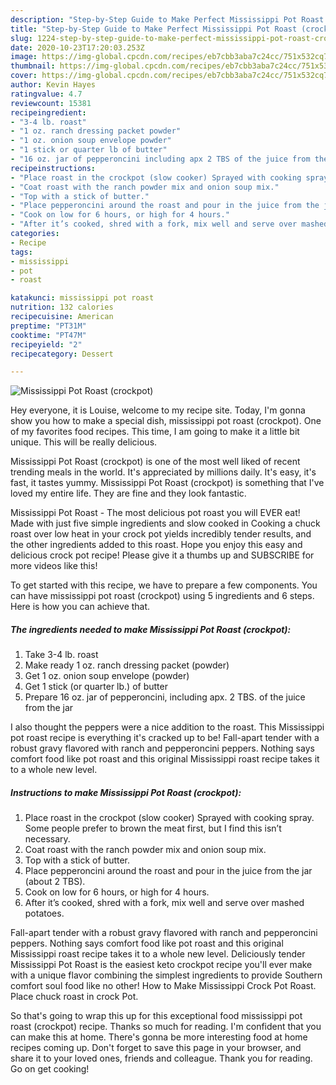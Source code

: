```yaml
---
description: "Step-by-Step Guide to Make Perfect Mississippi Pot Roast (crockpot)"
title: "Step-by-Step Guide to Make Perfect Mississippi Pot Roast (crockpot)"
slug: 1224-step-by-step-guide-to-make-perfect-mississippi-pot-roast-crockpot
date: 2020-10-23T17:20:03.253Z
image: https://img-global.cpcdn.com/recipes/eb7cbb3aba7c24cc/751x532cq70/mississippi-pot-roast-crockpot-recipe-main-photo.jpg
thumbnail: https://img-global.cpcdn.com/recipes/eb7cbb3aba7c24cc/751x532cq70/mississippi-pot-roast-crockpot-recipe-main-photo.jpg
cover: https://img-global.cpcdn.com/recipes/eb7cbb3aba7c24cc/751x532cq70/mississippi-pot-roast-crockpot-recipe-main-photo.jpg
author: Kevin Hayes
ratingvalue: 4.7
reviewcount: 15381
recipeingredient:
- "3-4 lb. roast"
- "1 oz. ranch dressing packet powder"
- "1 oz. onion soup envelope powder"
- "1 stick or quarter lb of butter"
- "16 oz. jar of pepperoncini including apx 2 TBS of the juice from the jar"
recipeinstructions:
- "Place roast in the crockpot (slow cooker) Sprayed with cooking spray. Some people prefer to brown the meat first, but I find this isn’t necessary."
- "Coat roast with the ranch powder mix and onion soup mix."
- "Top with a stick of butter."
- "Place pepperoncini around the roast and pour in the juice from the jar (about 2 TBS)."
- "Cook on low for 6 hours, or high for 4 hours."
- "After it’s cooked, shred with a fork, mix well and serve over mashed potatoes."
categories:
- Recipe
tags:
- mississippi
- pot
- roast

katakunci: mississippi pot roast 
nutrition: 132 calories
recipecuisine: American
preptime: "PT31M"
cooktime: "PT47M"
recipeyield: "2"
recipecategory: Dessert

---
```



![Mississippi Pot Roast (crockpot)](https://img-global.cpcdn.com/recipes/eb7cbb3aba7c24cc/751x532cq70/mississippi-pot-roast-crockpot-recipe-main-photo.jpg)

Hey everyone, it is Louise, welcome to my recipe site. Today, I'm gonna show you how to make a special dish, mississippi pot roast (crockpot). One of my favorites food recipes. This time, I am going to make it a little bit unique. This will be really delicious.

Mississippi Pot Roast (crockpot) is one of the most well liked of recent trending meals in the world. It's appreciated by millions daily. It's easy, it's fast, it tastes yummy. Mississippi Pot Roast (crockpot) is something that I've loved my entire life. They are fine and they look fantastic.

Mississippi Pot Roast - The most delicious pot roast you will EVER eat! Made with just five simple ingredients and slow cooked in Cooking a chuck roast over low heat in your crock pot yields incredibly tender results, and the other ingredients added to this roast. Hope you enjoy this easy and delicious crock pot recipe! Please give it a thumbs up and SUBSCRIBE for more videos like this!


To get started with this recipe, we have to prepare a few components. You can have mississippi pot roast (crockpot) using 5 ingredients and 6 steps. Here is how you can achieve that.

<!--inarticleads1-->

##### The ingredients needed to make Mississippi Pot Roast (crockpot):

1. Take 3-4 lb. roast
1. Make ready 1 oz. ranch dressing packet (powder)
1. Get 1 oz. onion soup envelope (powder)
1. Get 1 stick (or quarter lb.) of butter
1. Prepare 16 oz. jar of pepperoncini, including apx. 2 TBS. of the juice from the jar


I also thought the peppers were a nice addition to the roast. This Mississippi pot roast recipe is everything it&#39;s cracked up to be! Fall-apart tender with a robust gravy flavored with ranch and pepperoncini peppers. Nothing says comfort food like pot roast and this original Mississippi roast recipe takes it to a whole new level. 

<!--inarticleads2-->

##### Instructions to make Mississippi Pot Roast (crockpot):

1. Place roast in the crockpot (slow cooker) Sprayed with cooking spray. Some people prefer to brown the meat first, but I find this isn’t necessary.
1. Coat roast with the ranch powder mix and onion soup mix.
1. Top with a stick of butter.
1. Place pepperoncini around the roast and pour in the juice from the jar (about 2 TBS).
1. Cook on low for 6 hours, or high for 4 hours.
1. After it’s cooked, shred with a fork, mix well and serve over mashed potatoes.


Fall-apart tender with a robust gravy flavored with ranch and pepperoncini peppers. Nothing says comfort food like pot roast and this original Mississippi roast recipe takes it to a whole new level. Deliciously tender Mississippi Pot Roast is the easiest keto crockpot recipe you&#39;ll ever make with a unique flavor combining the simplest ingredients to provide Southern comfort soul food like no other! How to Make Mississippi Crock Pot Roast. Place chuck roast in crock Pot. 

So that's going to wrap this up for this exceptional food mississippi pot roast (crockpot) recipe. Thanks so much for reading. I'm confident that you can make this at home. There's gonna be more interesting food at home recipes coming up. Don't forget to save this page in your browser, and share it to your loved ones, friends and colleague. Thank you for reading. Go on get cooking!
